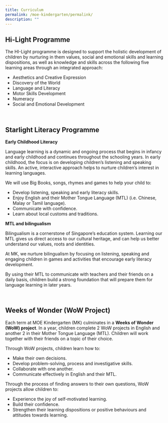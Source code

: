 ```yaml
---
title: Curriculum
permalink: /moe-kindergarten/permalink/
description: ""
---
```

<h2>Hi-Light&nbsp;Programme</h2>
<p>The HI-Light programme is designed to support the holistic development of children by nurturing in them values, social and emotional skills and learning dispositions, as well as knowledge and skills across the following five learning areas through an integrated approach:</p>
<ul>
<li>Aesthetics and Creative Expression</li>
<li>Discovery of the World</li>
<li>Language and Literacy</li>
<li>Motor Skills Development</li>
<li>Numeracy</li>
<li>Social and Emotional Development</li>
</ul>
<p>&nbsp;</p>
<h2>Starlight Literacy&nbsp;Programme</h2>
<p><strong>Early Childhood Literacy</strong></p>
<p>Language learning is a dynamic and ongoing process that begins in infancy and early childhood and continues throughout the schooling years. In early childhood, the focus is on developing children&rsquo;s listening and speaking skills. An active, interactive approach helps to nurture children&rsquo;s interest in learning languages.</p>
<p>We will use Big Books, songs, rhymes and games to help your child to:</p>
<ul>
<li>Develop listening, speaking and early literacy skills.</li>
<li>Enjoy English and their Mother Tongue Language (MTL) (i.e. Chinese, Malay or Tamil language).</li>
<li>Communicate with confidence.</li>
<li>Learn about local customs and traditions.</li>
</ul>
<p><strong>MTL and bilingualism</strong></p>
<p>Bilingualism is a cornerstone of Singapore&rsquo;s education system. Learning our MTL gives us direct access to our cultural heritage, and can help us better understand our values, roots and identities.</p>
<p>At MK, we nurture bilingualism by focusing on listening, speaking and engaging children in games and activities that encourage early literacy development.</p>
<p>By using their MTL to communicate with teachers and their friends on a daily basis, children build a strong foundation that will prepare them for language learning in later years.</p>
<p>&nbsp;</p>
<h2><strong>Weeks of Wonder (WoW Project)</strong></h2>
<p>Each term at MOE Kindergarten (MK) culminates in a&nbsp;<strong>Weeks of Wonder (WoW) project</strong>. In a year, children complete 2 WoW projects in English and another 2 in their Mother Tongue Language (MTL). Children will work together with their friends on a topic of their choice.</p>
<p>Through WoW projects, children learn how to:</p>
<ul>
<li>Make their own decisions.</li>
<li>Develop problem-solving, process and investigative skills.</li>
<li>Collaborate with one another.</li>
<li>Communicate effectively in English and their MTL.</li>
</ul>
<p>Through the process of finding answers to their own questions, WoW projects allow children to:</p>
<ul>
<li>Experience the joy of self-motivated learning.</li>
<li>Build their confidence.</li>
<li>Strengthen their learning dispositions or positive behaviours and attitudes towards learning.</li>
</ul>
<p>&nbsp;</p>
